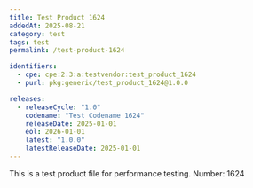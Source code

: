 ```yaml
---
title: Test Product 1624
addedAt: 2025-08-21
category: test
tags: test
permalink: /test-product-1624

identifiers:
  - cpe: cpe:2.3:a:testvendor:test_product_1624
  - purl: pkg:generic/test_product_1624@1.0.0

releases:
  - releaseCycle: "1.0"
    codename: "Test Codename 1624"
    releaseDate: 2025-01-01
    eol: 2026-01-01
    latest: "1.0.0"
    latestReleaseDate: 2025-01-01
---
```


This is a test product file for performance testing. Number: 1624
